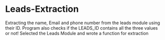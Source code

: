 # Leads-Extraction
Extracting the name, Email and phone number from the leads module using their ID. Program also checks if the LEADS_ID contains all the three values or not!
Selected the Leads Module and wrote a function for extraction
